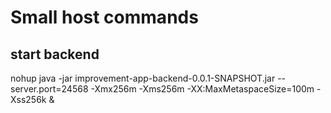 # Small host commands

## start backend
nohup java -jar improvement-app-backend-0.0.1-SNAPSHOT.jar --server.port=24568 -Xmx256m -Xms256m -XX:MaxMetaspaceSize=100m -Xss256k &
